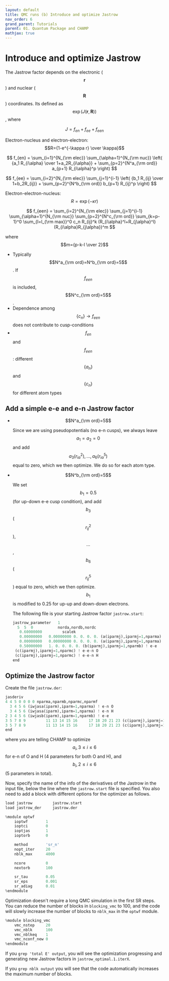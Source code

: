 ```yaml
---
layout: default
title: QMC runs (b) Introduce and optimize Jastrow
nav_order: 6
grand_parent: Tutorials
parent: 01. Quantum Package and CHAMP
mathjax: true
---
```


# Introduce and optimize Jastrow

The Jastrow factor depends on the electronic ($$\mathbf{r}$$) and nuclear ($$\mathbf{R}$$) coordinates. Its defined as
$$\exp(J(\mathbf{r},\mathbf{R}))$$, where

$$
 J = f_{en} + f_{ee} + f_{een}
$$

Electron-nucleus and electron-electron:
$$R={1-e^{-\kappa r} \over \kappa}$$

$$
 f_{en} = \sum_{i=1}^{N_{\rm elec}} \sum_{\alpha=1}^{N_{\rm nuc}}
 \left( {a_1 R_{i\alpha} \over 1+a_2R_{i\alpha}} + \sum_{p=2}^{N^a_{\rm ord}} a_{p+1} R_{i\alpha}^p \right)
$$

$$
 f_{ee} = \sum_{i=2}^{N_{\rm elec}} \sum_{j=1}^{i-1} \left( {b_1 R_{ij} \over 1+b_2R_{ij}} + \sum_{p=2}^{N^b_{\rm ord}} b_{p+1} R_{ij}^p \right)
$$

Electron-electron-nucleus: $$R=\exp\left(-\kappa r \right)$$

$$
 f_{een} = \sum_{i=2}^{N_{\rm elec}} \sum_{j=1}^{i-1} \sum_{\alpha=1}^{N_{\rm nuc}} \sum_{p=2}^{N^c_{\rm ord}} \sum_{k=p-1}^0 \sum_{l=l_{\rm max}}^0 c_n R_{ij}^k (R_{i\alpha}^l+R_{j\alpha}^l) (R_{i\alpha}R_{j\alpha})^m
$$

where $$m={p-k-l \over 2}$$

-   Typically $$N^a_{\rm ord}=N^b_{\rm ord}=5$$. If $$f_{een}$$ is included,
    $$N^c_{\rm ord}=5$$.
-   Dependence among $$\{c_n\} \rightarrow f_{een}$$ does not
    contribute to cusp-conditions
-   $$f_{en}$$ and $$f_{een}$$: different $$\{a_n\}$$ and $$\{c_n\}$$ for
    different atom types

## Add a simple e-e and e-n Jastrow factor

-   $$N^a_{\rm ord}=5$$

    Since we are using pseudopotentials (no e-n cusps), we always leave
    $$a_1=a_2=0$$ and add
    $$a_3 (r_{i\alpha}^2), \ldots, a_6 (r_{i\alpha}^5)$$ equal to zero,
    which we then optimize. We do so for each atom type.

-   $$N^b_{\rm ord}=5$$

    We set $$b_1=0.5$$ (for up-down e-e cusp condition), and add $$b_3$$
    ($$r_{ij}^2$$), $$\ldots$$, $$b_6$$ ($$r_{ij}^5$$) equal to zero, which we
    then optimize. $$b_1$$ is modified to 0.25 for up-up and down-down
    electrons.

    The following file is your starting Jastrow factor `jastrow.start`:

    ```python
    jastrow_parameter   1
      5  5  0           norda,nordb,nordc
       0.60000000         scalek
       0.00000000   0.00000000 0. 0. 0. 0. (a(iparmj),iparmj=1,nparma) ! e-n O
       0.00000000   0.00000000 0. 0. 0. 0. (a(iparmj),iparmj=1,nparma) ! e-n H
       0.50000000   1. 0. 0. 0. 0. (b(iparmj),iparmj=1,nparmb) ! e-e
     (c(iparmj),iparmj=1,nparmc) ! e-e-n O
     (c(iparmj),iparmj=1,nparmc) ! e-e-n H
    end
    ```

## Optimize the Jastrow factor

Create the file `jastrow.der`:

```python
jasderiv
4 4 5 0 0 0 0 nparma,nparmb,nparmc,nparmf
  3 4 5 6 (iwjasa(iparm),iparm=1,nparma) ! e-n O
  3 4 5 6 (iwjasa(iparm),iparm=1,nparma) ! e-n H
2 3 4 5 6 (iwjasb(iparm),iparm=1,nparmb) ! e-e
3 5 7 8 9         11 13 14 15 16     17 18 20 21 23 (c(iparmj),iparmj=1,nparmc)
3 5 7 8 9         11 13 14 15 16     17 18 20 21 23 (c(iparmj),iparmj=1,nparmc)
end
```

where you are telling CHAMP to optimize $$a_i, 3\le i \le 6$$ for e-n of O
and H (4 parameters for both O and H), and $$b_i, 2 \le i \le 6$$ (5
parameters in total).

Now, specify the name of the info of the derivatives of the Jastrow in
the input file, below the line where the `jastrow.start` file is
specified. You also need to add a block with different options for the
optimizer as follows.

```python
load jastrow         jastrow.start
load jastrow_der     jastrow.der

%module optwf
    ioptwf        1
    ioptci        0
    ioptjas       1
    ioptorb       0

    method        'sr_n'
    nopt_iter     20
    nblk_max      4000

    ncore         0
    nextorb       100

    sr_tau        0.05
    sr_eps        0.001
    sr_adiag      0.01
%endmodule
```

Optimization doesn\'t require a long QMC simulation in the first SR
steps. You can reduce the number of blocks in `blocking_vmc` to 100, and
the code will slowly increase the number of blocks to `nblk_max` in the
`optwf` module.

```python
%module blocking_vmc
    vmc_nstep     20
    vmc_nblk      100
    vmc_nblkeq    1
    vmc_nconf_new 0
%endmodule
```

If you `grep 'total E' output`, you will see the optimization
progressing and generating new Jastrow factors in
`jastrow_optimal.1.iterX`.

If you `grep nblk output` you will see that the code automatically
increases the maximum number of blocks.